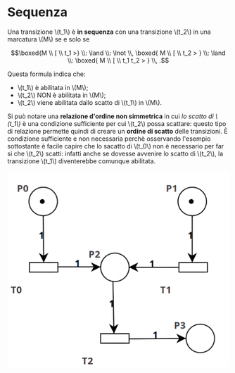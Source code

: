 # Sequenza

Una transizione \\(t_1\\) è __in sequenza__ con una transizione \\(t_2\\) in una marcatura \\(M\\) se e solo se

$$\boxed{M \\ [ \\ t_1 >} \\: \land \\: \lnot \\, \boxed{ M \\ [ \\ t_2 > } \\: \land \\: \boxed{ M \\ [ \\ t_1 t_2 > } \\, .$$

Questa formula indica che:
- \\(t_1\\) è abilitata in \\(M\\);
- \\(t_2\\) NON è abilitata in \\(M\\);
- \\(t_2\\) viene abilitata dallo scatto di \\(t_1\\) in \\(M\\).

Si può notare una **relazione d'ordine non simmetrica** in cui _lo scatto di \\(t_1\\)_ è una condizione sufficiente per cui \\(t_2\\) possa scattare: questo tipo di relazione permette quindi di creare un **ordine di scatto** delle transizioni.
È condizione sufficiente e non necessaria perchè osservando l'esempio sottostante è facile capire che lo sacatto di \\(t_0\\) non è necessario per far si che \\(t_2\\) scatti: infatti anche se dovesse avvenire lo scatto di \\(t_2\\), la transizione \\(t_1\\) diventerebbe comunque abilitata.

![Sequenza](/assets/14_sequenza.png)
